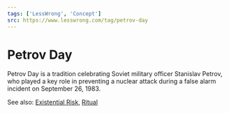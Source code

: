 ```yaml
---
tags: ['LessWrong', 'Concept']
src: https://www.lesswrong.com/tag/petrov-day
---
```


# Petrov Day
Petrov Day is a tradition celebrating Soviet military officer Stanislav Petrov, who played a key role in preventing a nuclear attack during a false alarm incident on September 26, 1983.

See also: [Existential Risk](https://www.lesswrong.com/tag/existential-risk), [Ritual](https://www.lesswrong.com/tag/ritual)

